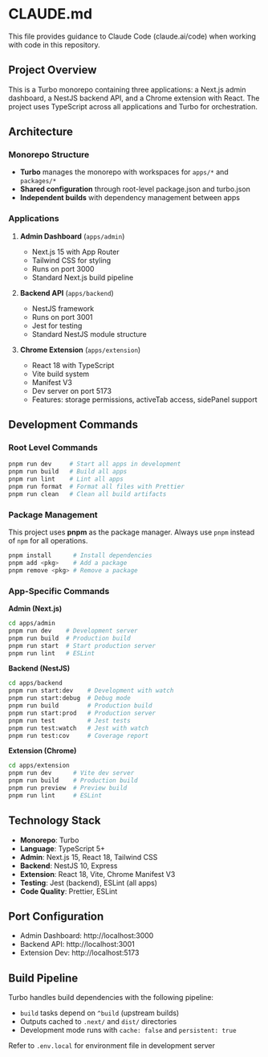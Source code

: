 # CLAUDE.md

This file provides guidance to Claude Code (claude.ai/code) when working with code in this repository.

## Project Overview

This is a Turbo monorepo containing three applications: a Next.js admin dashboard, a NestJS backend API, and a Chrome extension with React. The project uses TypeScript across all applications and Turbo for orchestration.

## Architecture

### Monorepo Structure
- **Turbo** manages the monorepo with workspaces for `apps/*` and `packages/*`
- **Shared configuration** through root-level package.json and turbo.json
- **Independent builds** with dependency management between apps

### Applications

1. **Admin Dashboard** (`apps/admin`)
   - Next.js 15 with App Router
   - Tailwind CSS for styling
   - Runs on port 3000
   - Standard Next.js build pipeline

2. **Backend API** (`apps/backend`)
   - NestJS framework
   - Runs on port 3001
   - Jest for testing
   - Standard NestJS module structure

3. **Chrome Extension** (`apps/extension`)
   - React 18 with TypeScript
   - Vite build system
   - Manifest V3
   - Dev server on port 5173
   - Features: storage permissions, activeTab access, sidePanel support

## Development Commands

### Root Level Commands
```bash
pnpm run dev     # Start all apps in development
pnpm run build   # Build all apps
pnpm run lint    # Lint all apps
pnpm run format  # Format all files with Prettier
pnpm run clean   # Clean all build artifacts
```

### Package Management
This project uses **pnpm** as the package manager. Always use `pnpm` instead of `npm` for all operations.

```bash
pnpm install      # Install dependencies
pnpm add <pkg>    # Add a package
pnpm remove <pkg> # Remove a package
```

### App-Specific Commands

**Admin (Next.js)**
```bash
cd apps/admin
pnpm run dev    # Development server
pnpm run build  # Production build
pnpm run start  # Start production server
pnpm run lint   # ESLint
```

**Backend (NestJS)**
```bash
cd apps/backend
pnpm run start:dev    # Development with watch
pnpm run start:debug  # Debug mode
pnpm run build        # Production build
pnpm run start:prod   # Production server
pnpm run test         # Jest tests
pnpm run test:watch   # Jest with watch
pnpm run test:cov     # Coverage report
```

**Extension (Chrome)**
```bash
cd apps/extension
pnpm run dev      # Vite dev server
pnpm run build    # Production build
pnpm run preview  # Preview build
pnpm run lint     # ESLint
```

## Technology Stack

- **Monorepo**: Turbo
- **Language**: TypeScript 5+
- **Admin**: Next.js 15, React 18, Tailwind CSS
- **Backend**: NestJS 10, Express
- **Extension**: React 18, Vite, Chrome Manifest V3
- **Testing**: Jest (backend), ESLint (all apps)
- **Code Quality**: Prettier, ESLint

## Port Configuration

- Admin Dashboard: http://localhost:3000
- Backend API: http://localhost:3001
- Extension Dev: http://localhost:5173

## Build Pipeline

Turbo handles build dependencies with the following pipeline:
- `build` tasks depend on `^build` (upstream builds)
- Outputs cached to `.next/` and `dist/` directories
- Development mode runs with `cache: false` and `persistent: true`

Refer to `.env.local` for environment file in development server